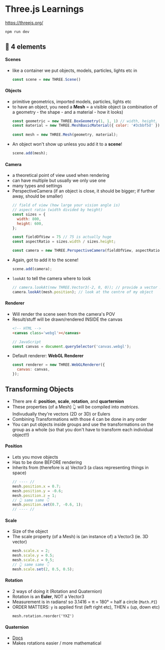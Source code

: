 # Three.js Learnings

https://threejs.org/

```
npm run dev
```

## 🧙 4 elements
#### Scenes
* like a container we put objects, models, particles, lights etc in
  ```javascript
  const scene = new THREE.Scene()
  ```

#### Objects 
  * primitive geometrics, imported models, particles, lights etc 
  * to have an object, you need a **Mesh** = a visible object (a combination of a geometry - the shape - and a material - how it looks)
    ```javascript
    const geometric = new THREE.BoxGeometry(1, 1, 1) // width, height, depth of box
    const material = new THREE.MeshBasicMaterial({ color: '#3cbbf5d' });
  
    const mesh = new THREE.Mesh(geometry, material);
    ```
  * An object won't show up unless you add it to a **scene**!
    ```javascript
    scene.add(mesh);
    ```

#### Camera
* a theoretical point of view used when rendering
* can have multiple but usually we only use one
* many types and settings
* PerspectiveCamera (if an object is close, it should be bigger; if further away, should be smaller)
  ```javascript
  // field of view (how large your vision angle is)
  // aspect ratio (width divided by height)
  const sizes = {
    width: 800,
    height: 600,
  };

  const fieldOfView = 75 // 75 is actually huge
  const aspectRatio = sizes.width / sizes.height;

  const camera = new THREE.PerspectiveCamera(fieldOfView, aspectRatio); 
  ```
* Again, got to add it to the scene!
  ```javascript
  scene.add(camera);
  ```
* `lookAt` to tell the camera where to look
  ```javascript
  // camera.lookAt(new THREE.Vector3(-2, 0, 0)); // provide a vector 3 (coordinates) to look at
  camera.lookAt(mesh.position); // look at the centre of my object
  ```

#### Renderer
* Will render the scene seen from the camera's POV
* Result/stuff will be drawn/rendered INSIDE the canvas
  ```html
  <!-- HTML -->
  <canvas class='webgl'></canvas>
  ```
  ```javascript
  // JavaScript
  const canvas = document.querySelector('canvas.webgl');
  ```
* Default renderer: **WebGL Renderer**
  ```javascript
  const renderer = new THREE.WebGLRenderer({
    canvas: canvas,
  });
  ```

## Transforming Objects

* There are 4: **position**, **scale**, **rotation**, and **quarternion**
* These properties (of a Mesh) 👆 will be compiled into *matrices*. Indivudually they're vectors (2D or 3D) or Eulers
* Combining Transformations with those 4 can be done in any order
* You can put objects inside groups and use the transformations on the group as a whole (so that you don't have to transform each individual object!!)


#### Position
* Lets you move objects
* Has to be done BEFORE rendering
* Inherits from (therefore is a) Vector3 (a class representing things in space)
  ```javascript
  // ---- //
  mesh.position.x = 0.7;
  mesh.position.y = -0.6;
  mesh.position.z = 1;
  // 👆 same same 👇
  mesh.position.set(0.7, -0.6, 1);
  // ---- //
  ```

#### Scale
* Size of the object
* The scale property (of a Mesh) is (an instance of) a Vector3 (ie. 3D vector)
  ```javascript
  mesh.scale.x = 2;
  mesh.scale.y = 0.5;
  mesh.scale.z = 0.5;
  // 👆 same same 👇
  mesh.scale.set(2, 0.5, 0.5);
  ```

#### Rotation
* 2 ways of doing it (Rotation and Quaternion)
* Rotation is an **Euler**, NOT a Vector3
* Measurement is in radians! so 3.1416 = π = 180° = half a circle (`Math.PI`)
* ORDER MATTERS: `y` is applied first (left right etc), THEN `x` (up, down etc)
  ```
  mesh.rotation.reorder('YXZ')
  ```

#### Quaternion
* [Docs](https://threejs.org/docs/#api/en/math/Quaternion)
* Makes rotations easier / more mathematical
